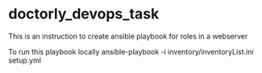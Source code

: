 # doctorly_devops_task

This is an instruction to create ansible playbook for roles in a webserver

To run this playbook locally
ansible-playbook -i inventory/inventoryList.ini setup.yml